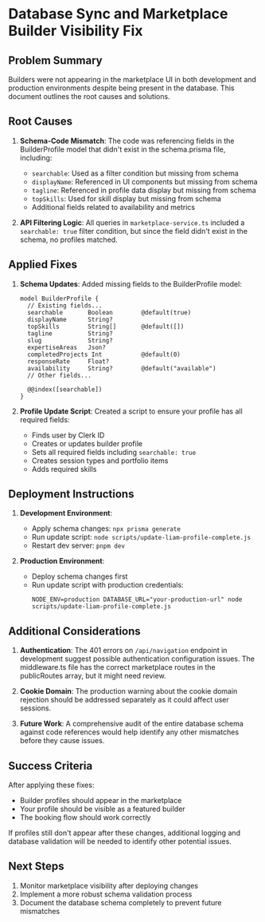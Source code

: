 # Database Sync and Marketplace Builder Visibility Fix

## Problem Summary

Builders were not appearing in the marketplace UI in both development and production environments despite being present in the database. This document outlines the root causes and solutions.

## Root Causes

1. **Schema-Code Mismatch**: The code was referencing fields in the BuilderProfile model that didn't exist in the schema.prisma file, including:
   - `searchable`: Used as a filter condition but missing from schema
   - `displayName`: Referenced in UI components but missing from schema
   - `tagline`: Referenced in profile data display but missing from schema
   - `topSkills`: Used for skill display but missing from schema
   - Additional fields related to availability and metrics

2. **API Filtering Logic**: All queries in `marketplace-service.ts` included a `searchable: true` filter condition, but since the field didn't exist in the schema, no profiles matched.

## Applied Fixes

1. **Schema Updates**: Added missing fields to the BuilderProfile model:
   ```prisma
   model BuilderProfile {
     // Existing fields...
     searchable       Boolean        @default(true)
     displayName      String?
     topSkills        String[]       @default([])
     tagline          String?
     slug             String?
     expertiseAreas   Json?
     completedProjects Int           @default(0)
     responseRate     Float?
     availability     String?        @default("available")
     // Other fields...

     @@index([searchable])
   }
   ```

2. **Profile Update Script**: Created a script to ensure your profile has all required fields:
   - Finds user by Clerk ID
   - Creates or updates builder profile
   - Sets all required fields including `searchable: true`
   - Creates session types and portfolio items
   - Adds required skills

## Deployment Instructions

1. **Development Environment**:
   - Apply schema changes: `npx prisma generate`
   - Run update script: `node scripts/update-liam-profile-complete.js`
   - Restart dev server: `pnpm dev`

2. **Production Environment**:
   - Deploy schema changes first
   - Run update script with production credentials:
     ```
     NODE_ENV=production DATABASE_URL="your-production-url" node scripts/update-liam-profile-complete.js
     ```

## Additional Considerations

1. **Authentication**: The 401 errors on `/api/navigation` endpoint in development suggest possible authentication configuration issues. The middleware.ts file has the correct marketplace routes in the publicRoutes array, but it might need review.

2. **Cookie Domain**: The production warning about the cookie domain rejection should be addressed separately as it could affect user sessions.

3. **Future Work**: A comprehensive audit of the entire database schema against code references would help identify any other mismatches before they cause issues.

## Success Criteria

After applying these fixes:
- Builder profiles should appear in the marketplace
- Your profile should be visible as a featured builder
- The booking flow should work correctly

If profiles still don't appear after these changes, additional logging and database validation will be needed to identify other potential issues.

## Next Steps

1. Monitor marketplace visibility after deploying changes
2. Implement a more robust schema validation process
3. Document the database schema completely to prevent future mismatches
